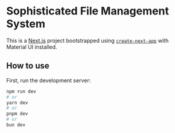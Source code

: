 # Sophisticated File Management System

This is a [Next.js](https://nextjs.org/) project bootstrapped using [`create-next-app`](https://github.com/vercel/next.js/tree/HEAD/packages/create-next-app) with Material UI installed.

## How to use

First, run the development server:

```bash
npm run dev
# or
yarn dev
# or
pnpm dev
# or
bun dev
```